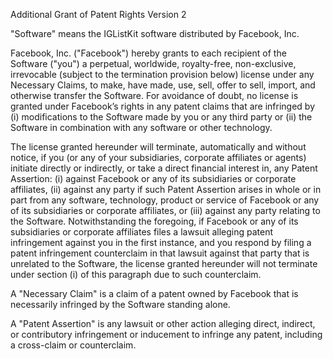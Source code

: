 Additional Grant of Patent Rights Version 2

"Software" means the IGListKit software distributed by Facebook, Inc.

Facebook, Inc. ("Facebook") hereby grants to each recipient of the Software
("you") a perpetual, worldwide, royalty-free, non-exclusive, irrevocable
(subject to the termination provision below) license under any Necessary
Claims, to make, have made, use, sell, offer to sell, import, and otherwise
transfer the Software. For avoidance of doubt, no license is granted under
Facebook’s rights in any patent claims that are infringed by (i) modifications
to the Software made by you or any third party or (ii) the Software in
combination with any software or other technology.

The license granted hereunder will terminate, automatically and without notice,
if you (or any of your subsidiaries, corporate affiliates or agents) initiate
directly or indirectly, or take a direct financial interest in, any Patent
Assertion: (i) against Facebook or any of its subsidiaries or corporate
affiliates, (ii) against any party if such Patent Assertion arises in whole or
in part from any software, technology, product or service of Facebook or any of
its subsidiaries or corporate affiliates, or (iii) against any party relating
to the Software. Notwithstanding the foregoing, if Facebook or any of its
subsidiaries or corporate affiliates files a lawsuit alleging patent
infringement against you in the first instance, and you respond by filing a
patent infringement counterclaim in that lawsuit against that party that is
unrelated to the Software, the license granted hereunder will not terminate
under section (i) of this paragraph due to such counterclaim.

A "Necessary Claim" is a claim of a patent owned by Facebook that is
necessarily infringed by the Software standing alone.

A "Patent Assertion" is any lawsuit or other action alleging direct, indirect,
or contributory infringement or inducement to infringe any patent, including a
cross-claim or counterclaim.
